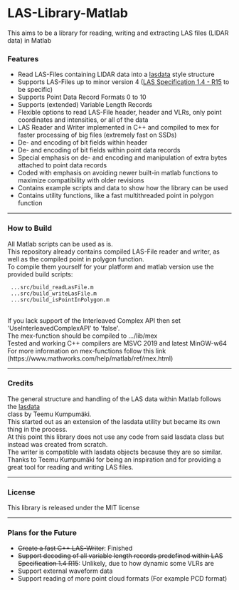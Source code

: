 # LAS-Library-Matlab
This aims to be a library for reading, writing and extracting LAS files (LIDAR data) in Matlab

### Features 
- Read LAS-Files containing LIDAR data into a [lasdata](https://www.mathworks.com/matlabcentral/fileexchange/48073-lasdata) style structure
- Supports LAS-Files up to minor version 4 ([LAS Specification 1.4 - R15](https://www.asprs.org/wp-content/uploads/2019/07/LAS_1_4_r15.pdf) to be specific)
- Supports Point Data Record Formats 0 to 10
- Supports (extended) Variable Length Records
- Flexible options to read LAS-File header, header and VLRs, only point coordinates and intensities, or all of the data
- LAS Reader and Writer implemented in C++ and compiled to mex for faster processing of big files (extremely fast on SSDs)
- De- and encoding of bit fields within header
- De- and encoding of bit fields within point data records
- Special emphasis on de- and encoding and manipulation of extra bytes attached to point data records
- Coded with emphasis on avoiding newer built-in matlab functions to maximize compatibility with older revisions
- Contains example scripts and data to show how the library can be used
- Contains utility functions, like a fast multithreaded point in polygon function

---
### How to Build
All Matlab scripts can be used as is.<br>
This repository already contains compiled LAS-File reader and writer, as well as the compiled point in polygon function.<br>
To compile them yourself for your platform and matlab version use the provided build scripts:<br>
```
 ...src/build_readLasFile.m
 ...src/build_writeLasFile.m
 ...src/build_isPointInPolygon.m
 ```
<br>
If you lack support of the Interleaved Complex API then set 'UseInterleavedComplexAPI' to 'false'.<br>
The mex-function should be compiled to .../lib/mex<br>
Tested and working C++ compilers are MSVC 2019 and latest MinGW-w64 
For more information on mex-functions follow this link (https://www.mathworks.com/help/matlab/ref/mex.html)

---
### Credits
The general structure and handling of the LAS data within Matlab follows the [lasdata](https://www.mathworks.com/matlabcentral/fileexchange/48073-lasdata) <br>class by Teemu Kumpumäki.<br>
This started out as an extension of the lasdata utility but became its own thing in the process.<br>
At this point this library does not use any code from said lasdata class but instead was created from scratch.<br>
The writer is compatible with lasdata objects because they are so similar.<br>
Thanks to Teemu Kumpumäki for being an inspiration and for providing a great tool for reading and writing LAS files.<br>

---
### License
This library is released under the MIT license

---
### Plans for the Future
- ~~Create a fast C++ LAS-Writer~~: Finished
- ~~Support decoding of all variable length records predefined within LAS Specification 1.4 R15~~: Unlikely, due to how dynamic some VLRs are
- Support external waveform data
- Support reading of more point cloud formats (For example PCD format)
